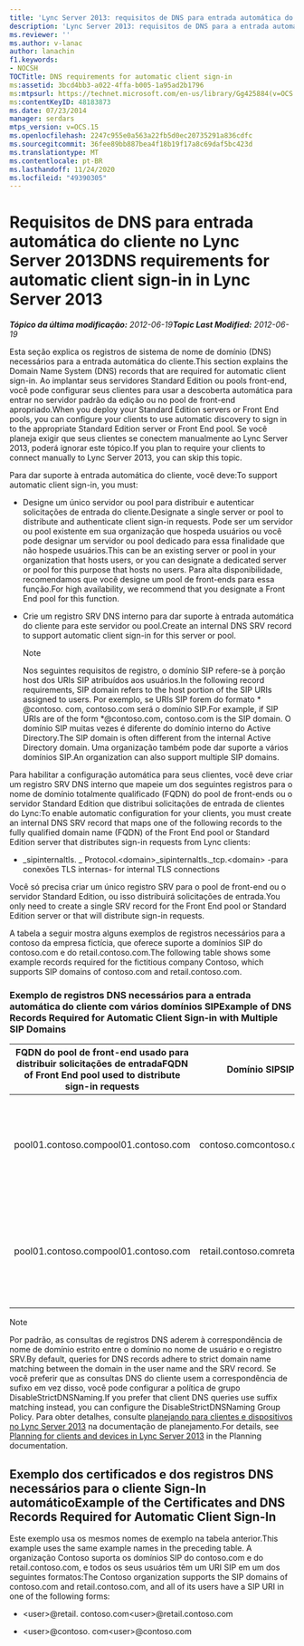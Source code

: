 ```yaml
---
title: 'Lync Server 2013: requisitos de DNS para entrada automática do cliente'
description: 'Lync Server 2013: requisitos de DNS para a entrada automática do cliente.'
ms.reviewer: ''
ms.author: v-lanac
author: lanachin
f1.keywords:
- NOCSH
TOCTitle: DNS requirements for automatic client sign-in
ms:assetid: 3bcd4bb3-a022-4ffa-b005-1a95ad2b1796
ms:mtpsurl: https://technet.microsoft.com/en-us/library/Gg425884(v=OCS.15)
ms:contentKeyID: 48183873
ms.date: 07/23/2014
manager: serdars
mtps_version: v=OCS.15
ms.openlocfilehash: 2247c955e0a563a22fb5d0ec20735291a836cdfc
ms.sourcegitcommit: 36fee89bb887bea4f18b19f17a8c69daf5bc423d
ms.translationtype: MT
ms.contentlocale: pt-BR
ms.lasthandoff: 11/24/2020
ms.locfileid: "49390305"
---
```

# <a name="dns-requirements-for-automatic-client-sign-in-in-lync-server-2013"></a><span data-ttu-id="da03a-103">Requisitos de DNS para entrada automática do cliente no Lync Server 2013</span><span class="sxs-lookup"><span data-stu-id="da03a-103">DNS requirements for automatic client sign-in in Lync Server 2013</span></span>

<div data-xmlns="http://www.w3.org/1999/xhtml">

<div class="topic" data-xmlns="http://www.w3.org/1999/xhtml" data-msxsl="urn:schemas-microsoft-com:xslt" data-cs="https://msdn.microsoft.com/">

<div data-asp="https://msdn2.microsoft.com/asp">



</div>

<div id="mainSection">

<div id="mainBody"><span data-ttu-id="da03a-104">

<span> </span></span><span class="sxs-lookup"><span data-stu-id="da03a-104">

<span> </span></span></span>

<span data-ttu-id="da03a-105">_**Tópico da última modificação:** 2012-06-19_</span><span class="sxs-lookup"><span data-stu-id="da03a-105">_**Topic Last Modified:** 2012-06-19_</span></span>

<span data-ttu-id="da03a-106">Esta seção explica os registros de sistema de nome de domínio (DNS) necessários para a entrada automática do cliente.</span><span class="sxs-lookup"><span data-stu-id="da03a-106">This section explains the Domain Name System (DNS) records that are required for automatic client sign-in.</span></span> <span data-ttu-id="da03a-107">Ao implantar seus servidores Standard Edition ou pools front-end, você pode configurar seus clientes para usar a descoberta automática para entrar no servidor padrão da edição ou no pool de front-end apropriado.</span><span class="sxs-lookup"><span data-stu-id="da03a-107">When you deploy your Standard Edition servers or Front End pools, you can configure your clients to use automatic discovery to sign in to the appropriate Standard Edition server or Front End pool.</span></span> <span data-ttu-id="da03a-108">Se você planeja exigir que seus clientes se conectem manualmente ao Lync Server 2013, poderá ignorar este tópico.</span><span class="sxs-lookup"><span data-stu-id="da03a-108">If you plan to require your clients to connect manually to Lync Server 2013, you can skip this topic.</span></span>

<span data-ttu-id="da03a-109">Para dar suporte à entrada automática do cliente, você deve:</span><span class="sxs-lookup"><span data-stu-id="da03a-109">To support automatic client sign-in, you must:</span></span>

  - <span data-ttu-id="da03a-110">Designe um único servidor ou pool para distribuir e autenticar solicitações de entrada do cliente.</span><span class="sxs-lookup"><span data-stu-id="da03a-110">Designate a single server or pool to distribute and authenticate client sign-in requests.</span></span> <span data-ttu-id="da03a-111">Pode ser um servidor ou pool existente em sua organização que hospeda usuários ou você pode designar um servidor ou pool dedicado para essa finalidade que não hospede usuários.</span><span class="sxs-lookup"><span data-stu-id="da03a-111">This can be an existing server or pool in your organization that hosts users, or you can designate a dedicated server or pool for this purpose that hosts no users.</span></span> <span data-ttu-id="da03a-112">Para alta disponibilidade, recomendamos que você designe um pool de front-ends para essa função.</span><span class="sxs-lookup"><span data-stu-id="da03a-112">For high availability, we recommend that you designate a Front End pool for this function.</span></span>

  - <span data-ttu-id="da03a-113">Crie um registro SRV DNS interno para dar suporte à entrada automática do cliente para este servidor ou pool.</span><span class="sxs-lookup"><span data-stu-id="da03a-113">Create an internal DNS SRV record to support automatic client sign-in for this server or pool.</span></span>
    
    <div>
    

    > [!NOTE]  
    > <span data-ttu-id="da03a-114">Nos seguintes requisitos de registro, o domínio SIP refere-se à porção host dos URIs SIP atribuídos aos usuários.</span><span class="sxs-lookup"><span data-stu-id="da03a-114">In the following record requirements, SIP domain refers to the host portion of the SIP URIs assigned to users.</span></span> <span data-ttu-id="da03a-115">Por exemplo, se URIs SIP forem do formato \* @contoso. com, contoso.com será o domínio SIP.</span><span class="sxs-lookup"><span data-stu-id="da03a-115">For example, if SIP URIs are of the form \*@contoso.com, contoso.com is the SIP domain.</span></span> <span data-ttu-id="da03a-116">O domínio SIP muitas vezes é diferente do domínio interno do Active Directory.</span><span class="sxs-lookup"><span data-stu-id="da03a-116">The SIP domain is often different from the internal Active Directory domain.</span></span> <span data-ttu-id="da03a-117">Uma organização também pode dar suporte a vários domínios SIP.</span><span class="sxs-lookup"><span data-stu-id="da03a-117">An organization can also support multiple SIP domains.</span></span>

    
    </div>

<span data-ttu-id="da03a-118">Para habilitar a configuração automática para seus clientes, você deve criar um registro SRV DNS interno que mapeie um dos seguintes registros para o nome de domínio totalmente qualificado (FQDN) do pool de front-ends ou o servidor Standard Edition que distribui solicitações de entrada de clientes do Lync:</span><span class="sxs-lookup"><span data-stu-id="da03a-118">To enable automatic configuration for your clients, you must create an internal DNS SRV record that maps one of the following records to the fully qualified domain name (FQDN) of the Front End pool or Standard Edition server that distributes sign-in requests from Lync clients:</span></span>

  - <span data-ttu-id="da03a-119">\_sipinternaltls. \_ Protocol.\<domain\></span><span class="sxs-lookup"><span data-stu-id="da03a-119">\_sipinternaltls.\_tcp.\<domain\></span></span> <span data-ttu-id="da03a-120">-para conexões TLS internas</span><span class="sxs-lookup"><span data-stu-id="da03a-120">- for internal TLS connections</span></span>

<span data-ttu-id="da03a-121">Você só precisa criar um único registro SRV para o pool de front-end ou o servidor Standard Edition, ou isso distribuirá solicitações de entrada.</span><span class="sxs-lookup"><span data-stu-id="da03a-121">You only need to create a single SRV record for the Front End pool or Standard Edition server or that will distribute sign-in requests.</span></span>

<span data-ttu-id="da03a-122">A tabela a seguir mostra alguns exemplos de registros necessários para a contoso da empresa fictícia, que oferece suporte a domínios SIP do contoso.com e do retail.contoso.com.</span><span class="sxs-lookup"><span data-stu-id="da03a-122">The following table shows some example records required for the fictitious company Contoso, which supports SIP domains of contoso.com and retail.contoso.com.</span></span>

### <a name="example-of-dns-records-required-for-automatic-client-sign-in-with-multiple-sip-domains"></a><span data-ttu-id="da03a-123">Exemplo de registros DNS necessários para a entrada automática do cliente com vários domínios SIP</span><span class="sxs-lookup"><span data-stu-id="da03a-123">Example of DNS Records Required for Automatic Client Sign-in with Multiple SIP Domains</span></span>

<table>
<colgroup>
<col style="width: 33%" />
<col style="width: 33%" />
<col style="width: 33%" />
</colgroup>
<thead>
<tr class="header">
<th><span data-ttu-id="da03a-124">FQDN do pool de front-end usado para distribuir solicitações de entrada</span><span class="sxs-lookup"><span data-stu-id="da03a-124">FQDN of Front End pool used to distribute sign-in requests</span></span></th>
<th><span data-ttu-id="da03a-125">Domínio SIP</span><span class="sxs-lookup"><span data-stu-id="da03a-125">SIP domain</span></span></th>
<th><span data-ttu-id="da03a-126">Registro SRV de DNS</span><span class="sxs-lookup"><span data-stu-id="da03a-126">DNS SRV record</span></span></th>
</tr>
</thead>
<tbody>
<tr class="odd">
<td><p><span data-ttu-id="da03a-127">pool01.contoso.com</span><span class="sxs-lookup"><span data-stu-id="da03a-127">pool01.contoso.com</span></span></p></td>
<td><p><span data-ttu-id="da03a-128">contoso.com</span><span class="sxs-lookup"><span data-stu-id="da03a-128">contoso.com</span></span></p></td>
<td><p><span data-ttu-id="da03a-129">Um registro SRV para o domínio _sipinternaltls. _ TCP. contoso. com na porta 5061 mapeada para pool01.contoso.com</span><span class="sxs-lookup"><span data-stu-id="da03a-129">An SRV record for _sipinternaltls._tcp.contoso.com domain over port 5061 that maps to pool01.contoso.com</span></span></p></td>
</tr>
<tr class="even">
<td><p><span data-ttu-id="da03a-130">pool01.contoso.com</span><span class="sxs-lookup"><span data-stu-id="da03a-130">pool01.contoso.com</span></span></p></td>
<td><p><span data-ttu-id="da03a-131">retail.contoso.com</span><span class="sxs-lookup"><span data-stu-id="da03a-131">retail.contoso.com</span></span></p></td>
<td><p><span data-ttu-id="da03a-132">Um registro SRV para o domínio _sipinternaltls. _ TCP. Retail. contoso. com na porta 5061 mapeada para pool01.contoso.com</span><span class="sxs-lookup"><span data-stu-id="da03a-132">An SRV record for _sipinternaltls._tcp.retail.contoso.com domain over port 5061 that maps to pool01.contoso.com</span></span></p></td>
</tr>
</tbody>
</table>


<div>


> [!NOTE]  
> <span data-ttu-id="da03a-133">Por padrão, as consultas de registros DNS aderem à correspondência de nome de domínio estrito entre o domínio no nome de usuário e o registro SRV.</span><span class="sxs-lookup"><span data-stu-id="da03a-133">By default, queries for DNS records adhere to strict domain name matching between the domain in the user name and the SRV record.</span></span> <span data-ttu-id="da03a-134">Se você preferir que as consultas DNS do cliente usem a correspondência de sufixo em vez disso, você pode configurar a política de grupo DisableStrictDNSNaming.</span><span class="sxs-lookup"><span data-stu-id="da03a-134">If you prefer that client DNS queries use suffix matching instead, you can configure the DisableStrictDNSNaming Group Policy.</span></span> <span data-ttu-id="da03a-135">Para obter detalhes, consulte <A href="lync-server-2013-planning-for-clients-and-devices.md">planejando para clientes e dispositivos no Lync Server 2013</A> na documentação de planejamento.</span><span class="sxs-lookup"><span data-stu-id="da03a-135">For details, see <A href="lync-server-2013-planning-for-clients-and-devices.md">Planning for clients and devices in Lync Server 2013</A> in the Planning documentation.</span></span>



</div>

<div>

## <a name="example-of-the-certificates-and-dns-records-required-for-automatic-client-sign-in"></a><span data-ttu-id="da03a-136">Exemplo dos certificados e dos registros DNS necessários para o cliente Sign-In automático</span><span class="sxs-lookup"><span data-stu-id="da03a-136">Example of the Certificates and DNS Records Required for Automatic Client Sign-In</span></span>

<span data-ttu-id="da03a-137">Este exemplo usa os mesmos nomes de exemplo na tabela anterior.</span><span class="sxs-lookup"><span data-stu-id="da03a-137">This example uses the same example names in the preceding table.</span></span> <span data-ttu-id="da03a-138">A organização Contoso suporta os domínios SIP do contoso.com e do retail.contoso.com, e todos os seus usuários têm um URI SIP em um dos seguintes formatos:</span><span class="sxs-lookup"><span data-stu-id="da03a-138">The Contoso organization supports the SIP domains of contoso.com and retail.contoso.com, and all of its users have a SIP URI in one of the following forms:</span></span>

  - <span data-ttu-id="da03a-139">\<user\>@retail. contoso.com</span><span class="sxs-lookup"><span data-stu-id="da03a-139">\<user\>@retail.contoso.com</span></span>

  - <span data-ttu-id="da03a-140">\<user\>@contoso. com</span><span class="sxs-lookup"><span data-stu-id="da03a-140">\<user\>@contoso.com</span></span>

<span data-ttu-id="da03a-141"></div>

</div>

<span> </span>

</div>

</div>

</span><span class="sxs-lookup"><span data-stu-id="da03a-141"></div>

</div>

<span> </span>

</div>

</div>

</span></span></div>

